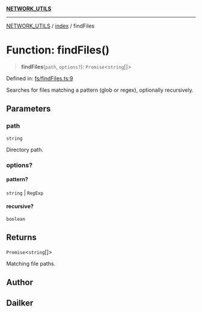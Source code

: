 [**NETWORK_UTILS**](../../README.md)

***

[NETWORK_UTILS](../../README.md) / [index](../README.md) / findFiles

# Function: findFiles()

> **findFiles**(`path`, `options?`): `Promise`\<`string`[]\>

Defined in: [fs/findFiles.ts:9](https://github.com/dailker/everyutil-js/blob/b3e269da55b7d96c15eb37e98c5c4f6b94f05f6f/src/fs/findFiles.ts#L9)

Searches for files matching a pattern (glob or regex), optionally recursively.

## Parameters

### path

`string`

Directory path.

### options?

#### pattern?

`string` \| `RegExp`

#### recursive?

`boolean`

## Returns

`Promise`\<`string`[]\>

Matching file paths.

## Author

## Dailker
